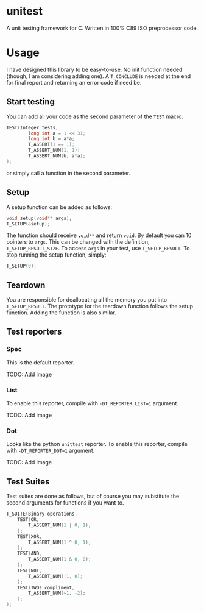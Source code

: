 # unitest

A unit testing framework for C. Written in 100% C89 ISO preprocessor code.

# Usage
I have designed this library to be easy-to-use. No init function needed (though, I am considering adding one). A `T_CONCLUDE` is needed at the end for final report and returning an error code if need be.

## Start testing
You can add all your code as the second parameter of the `TEST` macro.
```C
TEST(Integer tests,
		long int a = 1 << 31;
		long int b = a*a;
		T_ASSERT(1 == 1);
		T_ASSERT_NUM(1, 1);
		T_ASSERT_NUM(b, a*a);
);
```
or simply call a function in the second parameter.

## Setup
A setup function can be added as follows:
```C
void setup(void** args);
T_SETUP(&setup);
```
The function should receive `void**` and return `void`.
By default you can 10 pointers to `args`. This can be changed with the definition, `T_SETUP_RESULT_SIZE`.
To access `args` in your test, use `T_SETUP_RESULT`.
To stop running the setup function, simply:
```C
T_SETUP(0);
```

## Teardown
You are responsible for deallocating all the memory you put into `T_SETUP_RESULT`.
The prototype for the teardown function follows the setup function. Adding the function is also similar.

## Test reporters
### Spec
This is the default reporter.

TODO: Add image
### List
To enable this reporter, compile with `-DT_REPORTER_LIST=1` argument.

TODO: Add image
### Dot
Looks like the python `unittest` reporter. To enable this reporter, compile with `-DT_REPORTER_DOT=1` argument.

TODO: Add image

## Test Suites
Test suites are done as follows, but of course you may substitute the second arguments for functions if you want to.
```C
T_SUITE(Binary operations,
    TEST(OR,
        T_ASSERT_NUM(1 | 0, 1);
    );
    TEST(XOR,
        T_ASSERT_NUM(1 ^ 0, 1);
    );
    TEST(AND,
        T_ASSERT_NUM(1 & 0, 0);
    );
    TEST(NOT,
        T_ASSERT_NUM(!1, 0);
    );
    TEST(TWOs compliment,
        T_ASSERT_NUM(~1, -2);
    );
);
```